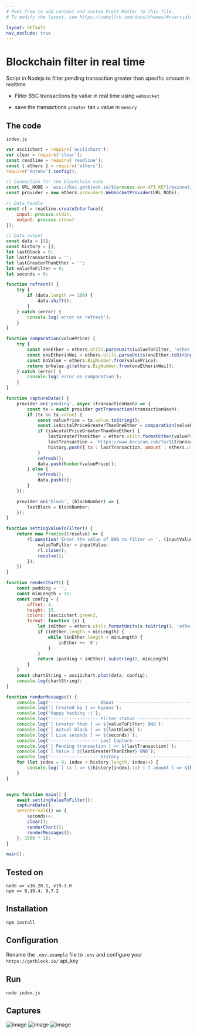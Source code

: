 ```yaml
---
# Feel free to add content and custom Front Matter to this file.
# To modify the layout, see https://jekyllrb.com/docs/themes/#overriding-theme-defaults

layout: default
nav_exclude: true
---
```


# Blockchain filter in real time

Script in Nodejs to filter pending transaction greater than specific amount in realtime

- Filter BSC transactions by value in real time using `websocket`

- save the transactions `greater` tan `x` value in `memory`


## The code

`index.js`

```javascript
var asciichart = require('asciichart');
var clear = require('clear');
const readline = require('readline');
const { ethers } = require('ethers');
require('dotenv').config();

// Connection for the blockchain node
const URL_NODE = `wss://bsc.getblock.io/${process.env.API_KEY}/mainnet/`;
const provider = new ethers.providers.WebSocketProvider(URL_NODE);

// Data handle
const rl = readline.createInterface({
    input: process.stdin,
    output: process.stdout
});

// Data output
const data = [0];
const history = [];
let lastBlock = 0;
let lastTransaction = '';
let lastGreaterThanEther = '';
let valueToFilter = 0;
let seconds = 0;

function refresh() {
    try {
        if (data.length >= 100) {
            data.shift();
        }
    } catch (error) {
        console.log('error on refresh');
    }
}

function comparation(valuePrice) {
    try {
        const oneEther = ethers.utils.parseUnits(valueToFilter, 'ether');
        const oneEtherinWei = ethers.utils.parseUnits(oneEther.toString(), 'wei');
        const bnValue = ethers.BigNumber.from(valuePrice);
        return bnValue.gt(ethers.BigNumber.from(oneEtherinWei));
    } catch (error) {
        console.log('error on comparation');
    }
}

function captureData() {
    provider.on('pending', async (transactionHash) => {
        const tx = await provider.getTransaction(transactionHash);
        if (tx && tx.value) {
            const valuePrice = tx.value.toString();
            const isAcutalPriceGreaterThanOneEther = comparation(valuePrice);
            if (isAcutalPriceGreaterThanOneEther) {
                lastGreaterThanEther = ethers.utils.formatEther(valuePrice);
                lastTransaction = `https://www.bscscan.com/tx/${transactionHash}`;
                history.push({ tx : lastTransaction, amount : ethers.utils.formatUnits(valuePrice.toString(), 'ether') });
            }
            refresh();
            data.push(Number(valuePrice));
        } else {
            refresh();
            data.push(0);
        }
    });

    provider.on('block', (blockNumber) => {
        lastBlock = blockNumber;
    });
}

function settingValueToFilter() {
    return new Promise((resolve) => {
        rl.question('Enter the value of BNB to filter => ', (inputValue) => {
            valueToFilter = inputValue;
            rl.close();
            resolve();
        });
    })
}

function renderChart() {
    const padding = '';
    const minLength = 12;
    const config = {
        offset: 3,
        height: 15,
        colors: [asciichart.green],
        format: function (x) {
            let inEther = ethers.utils.formatUnits(x.toString(), 'ether');
            if (inEther.length < minLength) {
                while (inEther.length < minLength) {
                    inEther += '0';
                }
            }
            return (padding + inEther).substring(0, minLength)
        }
    }
    const chartString = asciichart.plot(data, config);
    console.log(chartString);
}

function renderMessages() {
    console.log('------------------ About --------------------------------');
    console.log('[ Created by ] => kypanz');
    console.log('Happy hacking :)');
    console.log('------------------ Filter status ------------------------');
    console.log(`[ Greater than ] => ${valueToFilter} BNB`);
    console.log(`[ Actual block ] => ${lastBlock}`);
    console.log(`[ Live seconds ] => ${seconds}`);
    console.log('------------------ Last Capture -------------------------');
    console.log(`[ Pending transaction ] => ${lastTransaction}`);
    console.log(`[ Value ] ${lastGreaterThanEther} BNB`);
    console.log('------------------ History --------------------------------');
    for (let index = 0; index < history.length; index++) {
        console.log(`[ tx ] => ${history[index].tx} | [ amount ] => ${history[index].amount}`);
    }
}


async function main() {
    await settingValueToFilter();
    captureData();
    setInterval(() => {
        seconds++;
        clear();
        renderChart();
        renderMessages();
    }, 1000 * 1);
}

main();
```


## Tested on
```shell
node => v16.20.1, v19.3.0
npm => 8.19.4, 9.7.2
```

## Installation
```shell
npm install
```

## Configuration
Rename the `.env.example` file to `.env` and configure your `https://getblock.io/` api_key

## Run
```
node index.js
```

## Captures
![image](https://github.com/kypanz/blockchain-transactions-filter-in-console-with-charts/assets/37570367/b2963a0e-2567-472a-8bdd-122e7a303737)
![image](https://github.com/kypanz/blockchain-transactions-filter-in-console-with-charts/assets/37570367/4d27c1e4-3a12-436f-b07c-7c967113353b)
![image](https://github.com/kypanz/blockchain-transactions-filter-in-console-with-charts/assets/37570367/59b012f1-84a3-43fb-b7e6-abbc1cd8d022)

